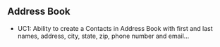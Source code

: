 ## Address Book

- UC1: Ability to create a Contacts in Address 
Book with first and last names, address, 
city, state, zip, phone number and 
email…